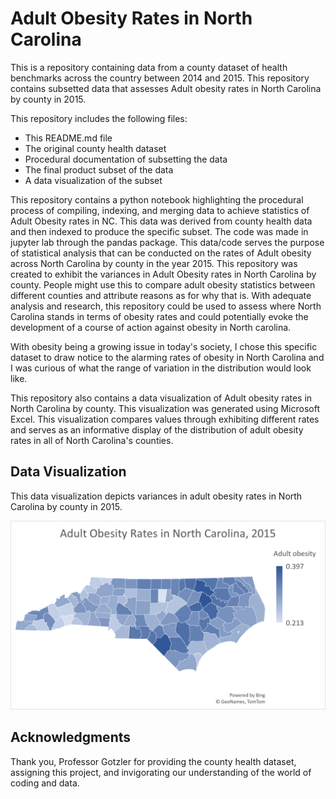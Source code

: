 # Adult Obesity Rates in North Carolina
This is a repository containing data from a county dataset of health benchmarks across the country between 2014 and 2015. This repository contains subsetted data that assesses Adult obesity rates in North Carolina by county in 2015.

This repository includes the following files:
- This README.md file
- The original county health dataset
- Procedural documentation of subsetting the data
- The final product subset of the data
- A data visualization of the subset

This repository contains a python notebook highlighting the procedural process of compiling, indexing, and merging data to achieve statistics of Adult Obesity rates in NC. This data was derived from county health data and then indexed to produce the specific subset. The code was made in jupyter lab through the pandas package. This data/code serves the purpose of statistical analysis that can be conducted on the rates of Adult obesity across North Carolina by county in the year 2015. This repository was created to exhibit the variances in Adult Obesity rates in North Carolina by county. People might use this to compare adult obesity statistics between different counties and attribute reasons as for why that is. With adequate analysis and research, this repository could be used to assess where North Carolina stands in terms of obesity rates and could potentially evoke the development of a course of action against obesity in North carolina.

With obesity being a growing issue in today's society, I chose this specific dataset to draw notice to the alarming rates of obesity in North Carolina and I was curious of what the range of variation in the distribution would look like.

This repository also contains a data visualization of Adult obesity rates in North Carolina by county. This visualization was generated using Microsoft Excel. This visualization compares values through exhibiting different rates and serves as an informative display of the distribution of adult obesity rates in all of North Carolina's counties.

## Data Visualization

This data visualization depicts variances in adult obesity rates in North Carolina by county in 2015.

![Data](AdultObesityDataVisual.png)

## Acknowledgments
Thank you, Professor Gotzler for providing the county health dataset, assigning this project, and invigorating our understanding of the world of coding and data.
